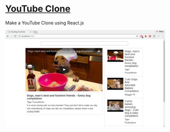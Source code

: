 # [YouTube Clone](https://bootlegyoutube.herokuapp.com/)
Make a YouTube Clone using React.js

<img src="https://github.com/hhau01/learn-react-redux/blob/master/1-BootlegYouTube/img/demo.gif" alt="" width="600">